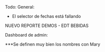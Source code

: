 Todo:
General:

- El selector de fechas está fallando

NUEVO REPORTE DEMOS - EDT BEBIDAS

Dashboard de admin:

\*\*\*Se definen muy bien los nombres con Mary
